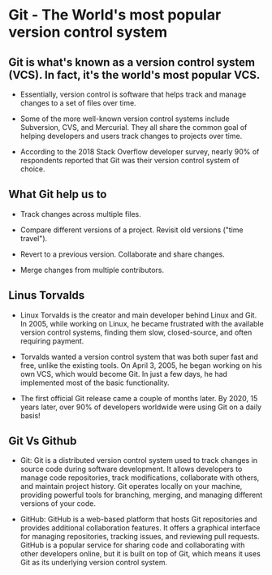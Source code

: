 # Git - The World's most popular version control system

## Git is what's known as a version control system (VCS). In fact, it's the world's most popular VCS.

- Essentially, version control is software that helps track and manage changes to a set of files over time.

- Some of the more well-known version control systems include Subversion, CVS, and Mercurial. They all share the common goal of helping developers and users track changes to projects over time.

- According to the 2018 Stack Overflow developer survey, nearly 90% of respondents reported that Git was their version control system of choice.

## What Git help us to

- Track changes across multiple files.

- Compare different versions of a project. Revisit old versions ("time travel").

- Revert to a previous version. Collaborate and share changes.

- Merge changes from multiple contributors.

## Linus Torvalds 

- Linux Torvalds is the creator and main developer behind Linux and Git. In 2005, while working on Linux, he became frustrated with the available version control systems, finding them slow, closed-source, and often requiring payment.

- Torvalds wanted a version control system that was both super fast and free, unlike the existing tools. On April 3, 2005, he began working on his own VCS, which would become Git. In just a few days, he had implemented most of the basic functionality.

- The first official Git release came a couple of months later. By 2020, 15 years later, over 90% of developers worldwide were using Git on a daily basis!

## Git Vs Github

- Git: Git is a distributed version control system used to track changes in source code during software development. It allows developers to manage code repositories, track modifications, collaborate with others, and maintain project history. Git operates locally on your machine, providing powerful tools for branching, merging, and managing different versions of your code.

- GitHub: GitHub is a web-based platform that hosts Git repositories and provides additional collaboration features. It offers a graphical interface for managing repositories, tracking issues, and reviewing pull requests. GitHub is a popular service for sharing code and collaborating with other developers online, but it is built on top of Git, which means it uses Git as its underlying version control system.
